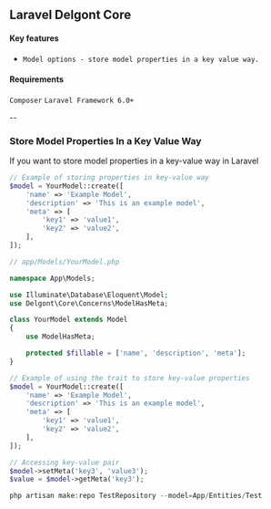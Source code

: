 
## Laravel Delgont Core

#### Key features
- `Model options - store model properties in a key value way.`

####  Requirements
`Composer` `Laravel Framework 6.0+`

--
### Store Model Properties In a Key Value Way

If you want to store model properties in a key-value way in Laravel

```php
// Example of storing properties in key-value way
$model = YourModel::create([
    'name' => 'Example Model',
    'description' => 'This is an example model',
    'meta' => [
        'key1' => 'value1',
        'key2' => 'value2',
    ],
]);
```

```php
// app/Models/YourModel.php

namespace App\Models;

use Illuminate\Database\Eloquent\Model;
use Delgont\Core\Concerns\ModelHasMeta;

class YourModel extends Model
{
    use ModelHasMeta;

    protected $fillable = ['name', 'description', 'meta'];
}
```

```php
// Example of using the trait to store key-value properties
$model = YourModel::create([
    'name' => 'Example Model',
    'description' => 'This is an example model',
    'meta' => [
        'key1' => 'value1',
        'key2' => 'value2',
    ],
]);

// Accessing key-value pair
$model->setMeta('key3', 'value3');
$value = $model->getMeta('key3');
```

```php
php artisan make:repo TestRepository --model=App/Entities/Test
```